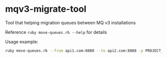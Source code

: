 mqv3-migrate-tool
=================

Tool that helping migration queues between MQ v3 installations


Reference `ruby move-queues.rb --help` for details

Usage example:

```sh
ruby move-queues.rb --from api1.com:8080 --to api2.com:8888 -p PROJECT_ID -t TOKEN
```
